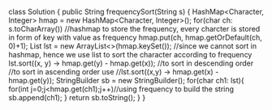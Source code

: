 class Solution {
public String frequencySort(String s) {
HashMap<Character, Integer> hmap = new HashMap<Character, Integer>();
for(char ch: s.toCharArray()) //hashmap to store the frequency, every charcter is stored in form of key with value as frequency
hmap.put(ch, hmap.getOrDefault(ch, 0)+1);
List<Character> lst = new ArrayList<>(hmap.keySet()); //since we cannot sort in hashmap, hence we use list to sort the character according to frequency
lst.sort((x, y) -> hmap.get(y) - hmap.get(x)); //to sort in descending order
//to sort in ascending order use
//lst.sort((x,y) -> hmap.get(x) - hmap.get(y));
StringBuilder sb = new StringBuilder();
for(char ch1: lst){
for(int j=0;j<hmap.get(ch1);j++)//using frequency to build the string
sb.append(ch1);
}
return sb.toString();
}
}